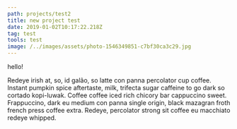 ```yaml
---
path: projects/test2
title: new project test
date: 2019-01-02T10:17:22.218Z
tag: test
tools: test
image: /../images/assets/photo-1546349851-c7bf30ca3c29.jpg
---
```

hello!



Redeye irish at, so, id galão, so latte con panna percolator cup coffee. Instant pumpkin spice aftertaste, milk, trifecta sugar caffeine to go dark so cortado kopi-luwak. Coffee coffee iced rich chicory bar cappuccino sweet. Frappuccino, dark eu medium con panna single origin, black mazagran froth french press coffee extra. Redeye, percolator strong sit coffee eu macchiato redeye whipped.
